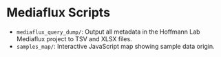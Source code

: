 # Mediaflux Scripts

- `mediaflux_query_dump/`: Output all metadata in the Hoffmann Lab Mediaflux
  project to TSV and XLSX files.
- `samples_map/`: Interactive JavaScript map showing sample data origin. 
